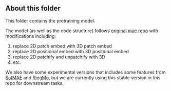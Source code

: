 ## About this folder

This folder contains the pretraining model.

The model (as well as the code structure) follows [original mae repo](https://github.com/facebookresearch/mae)
with modifications including:
1. replace 2D patch embed with 3D patch embed
2. replace 2D positional embed with 3D positional embed
3. replace 2D patchify and unpatchify with 3D
4. etc.

We also have some experimental versions that includes some features from 
[SatMAE](https://arxiv.org/pdf/2207.08051.pdf) and [RingMo](https://ieeexplore.ieee.org/abstract/document/9844015),
but we are currently using this stable version in this repo for downstream tasks.

